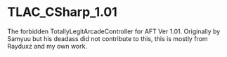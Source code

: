 # TLAC_CSharp_1.01
The forbidden TotallyLegitArcadeController for AFT Ver 1.01. Originally by Samyuu but his deadass did not contribute to this, this is mostly from Rayduxz and my own work.
